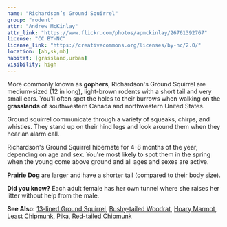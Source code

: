 ```yaml
---
name: "Richardson’s Ground Squirrel"
group: "rodent"
attr: "Andrew McKinlay"
attr_link: "https://www.flickr.com/photos/apmckinlay/26761392767"
license: "CC BY-NC"
license_link: "https://creativecommons.org/licenses/by-nc/2.0/"
location: [ab,sk,mb]
habitat: [grassland,urban]
visibility: high
---
```

More commonly known as **gophers**, Richardson's Ground Squirrel are medium-sized (12 in long), light-brown rodents with a short tail and very small ears. You'll often spot the holes to their burrows when walking on the **grasslands** of southwestern Canada and northwestern United States.

Ground squirrel communicate through a variety of squeaks, chirps, and whistles. They stand up on their hind legs and look around them when they hear an alarm call.

Richardson's Ground Squirrel hibernate for 4-8 months of the year, depending on age and sex. You're most likely to spot  them in the spring when the young come above ground and all ages and sexes are active.

__Prairie Dog__ are larger and have a shorter tail (compared to their body size).

**Did you know?** Each adult female has her own tunnel where she raises her litter without help from the male.

<!-- generated, do not edit -->
**See Also:**
[13-lined Ground Squirrel](/{{section}}/13linegs),
[Bushy-tailed Woodrat](/{{section}}/buwrat),
[Hoary Marmot](/{{section}}/hoarymar),
[Least Chipmunk](/{{section}}/leastchip),
[Pika](/{{section}}/pika),
[Red-tailed Chipmunk](/{{section}}/retchip)
